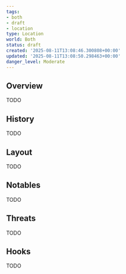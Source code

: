 ```yaml
---
tags:
- both
- draft
- location
type: Location
world: Both
status: draft
created: '2025-08-11T13:08:46.300808+00:00'
updated: '2025-08-11T13:08:50.298463+00:00'
danger_level: Moderate
---
```



## Overview

TODO
## History

TODO
## Layout

TODO
## Notables

TODO
## Threats

TODO
## Hooks

TODO
